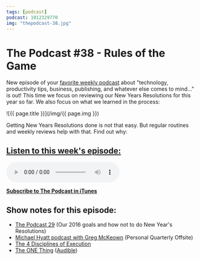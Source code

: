 ```yaml
---
tags: [podcast]
podcast: 1012329770
img: "thepodcast-38.jpg"
---
```


# The Podcast #38 - Rules of the Game

New episode of your [favorite weekly podcast][p] about "technology, productivity tips, business, publishing, and whatever else comes to mind..." is out! This time we focus on reviewing our New Years Resolutions for this year so far. We also focus on what we learned in the process:

<!--More-->

![{{ page.title }}](/img/{{ page.img }})

Getting New Years Resolutions done is not that easy. But regular routines and weekly reviews help with that. Find out why:

## [Listen to this week's episode:][e]

<audio controls>
<source src="https://files.nozbe.com/podcast/038.mp3" type="audio/mpeg">
</audio>

**[Subscribe to The Podcast in iTunes][i]**

## Show notes for this episode:

  * [The Podcast 29](http://thepodcast.fm/episodes/29) (Our 2016 goals and how not to do New Year's Resolutions)
  * [Michael Hyatt podcast with Greg McKeown](http://michaelhyatt.com/season-3-episode-12-the-disciplined-pursuit-of-less-podcast.html) (Personal Quarterly Offsite)
  * [The 4 Disciplines of Execution](http://the4disciplinesofexecution.com/)
  * [The ONE Thing](http://www.amazon.com/The-ONE-Thing-Surprisingly-Extraordinary/dp/1885167776) ([Audible](http://www.audible.com/pd/Business/The-ONE-Thing-Audiobook/B00FPMTFRM))

[e]: http://thepodcast.fm/episodes/38
[p]: https://michael.gratis/thepodcastfm
[n]: https://nozbe.com/?a=mike
[r]: https://michael.gratis/radex
[i]: https://michael.gratis/thepodcast
